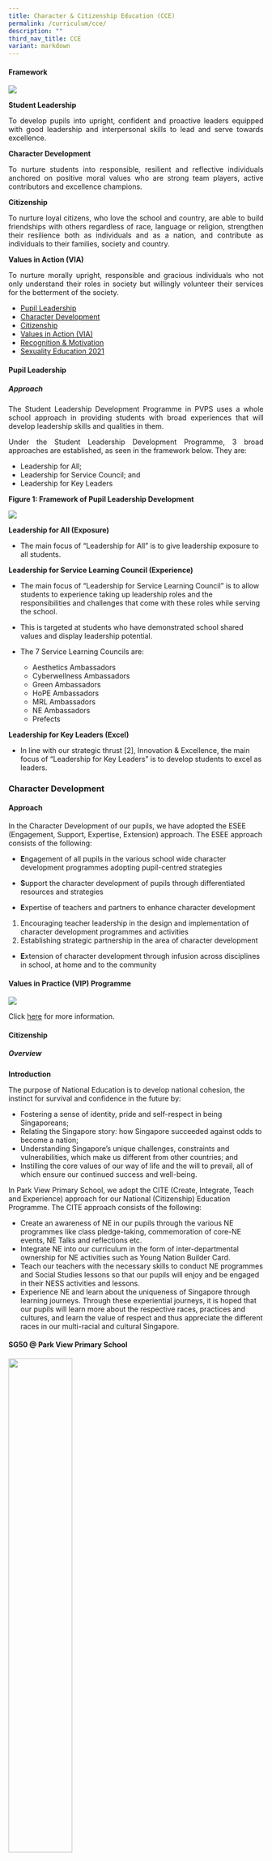 ```yaml
---
title: Character & Citizenship Education (CCE)
permalink: /curriculum/cce/
description: ""
third_nav_title: CCE
variant: markdown
---
```

<h4>Framework</h4>

![](/images/PVPS%20Student%20Outcomes%20Framework%20v3_optimisedforweb.jpg)

<b>Student Leadership</b>

<p align="justify">To develop pupils into upright, confident and proactive leaders equipped with good leadership and interpersonal skills to lead and serve towards excellence.</p>


**Character Development**

<p align="justify">To nurture students into responsible, resilient and reflective individuals anchored on positive moral values who are strong team players, active contributors and excellence champions.</p>


**Citizenship**

<p align="justify">To nurture loyal citizens, who love the school and country, are able to build friendships with others regardless of race, language or religion, strengthen their resilience both as individuals and as a nation, and contribute as individuals to their families, society and country.</p>

**Values in Action (VIA)**

<p align="justify">To nurture morally upright, responsible and gracious individuals who not only understand their roles in society but willingly volunteer their services for the betterment of the society.</p>

* [Pupil Leadership](#PupilLeadership)  
* [Character Development](#CharacterDevelopment)
* [Citizenship](#Citizenship)
* [Values in Action (VIA)](#ValuesinAction)
* [Recognition &amp; Motivation](#Recognition&amp;Motivation)
* [Sexuality Education 2021](#SexualityEducation2021)


<h4>Pupil Leadership</h4>
<h5>Approach</h5>

<p align="justify">The Student Leadership Development Programme in PVPS uses a whole school approach in providing students with broad experiences that will develop leadership skills and qualities in them.</p>

<p align="justify">Under the Student Leadership Development Programme, 3 broad approaches are established, as seen in the framework below. They are:</p>

<ul>
	<li>Leadership for All;</li>
	<li>Leadership for Service Council; and</li>
	<li>Leadership for Key Leaders</li>
</ul>

**Figure 1: Framework of Pupil Leadership Development**

![](/images/leadership-Web.jpg)

**Leadership for All (Exposure)**

*   The main focus of “Leadership for All” is to give leadership exposure to all students.

**Leadership for Service Learning Council (Experience)**

*   The main focus of “Leadership for Service Learning Council” is to allow students to experience taking up leadership roles and the responsibilities and challenges that come with these roles while serving the school.

*   This is targeted at students who have demonstrated school shared values and display leadership potential.

*   The 7 Service Learning Councils are:

	*   Aesthetics Ambassadors
	*   Cyberwellness Ambassadors
	*   Green Ambassadors
	*   HoPE Ambassadors
	*   MRL Ambassadors
	*   NE Ambassadors
	*   Prefects

**Leadership for Key Leaders (Excel)**

*   In line with our strategic thrust \[2\], Innovation &amp; Excellence, the main focus of “Leadership for Key Leaders” is to develop students to excel as leaders.

<h3><a name="Character Development"></a>Character Development</h3>

#### Approach

In the Character Development of our pupils, we have adopted the ESEE (Engagement, Support, Expertise, Extension) approach. The ESEE approach consists of the following:

*   **E**ngagement of all pupils in the various school wide character development programmes adopting pupil-centred strategies

*   **S**upport the character development of pupils through differentiated resources and strategies

*   **E**xpertise of teachers and partners to enhance character development

1.  Encouraging teacher leadership in the design and implementation of character development programmes and activities
2.  Establishing strategic partnership in the area of character development

*   **E**xtension of character development through infusion across disciplines in school, at home and to the community


#### Values in Practice (VIP) Programme

![](/images/VIP%20Logo%20Web.jpg)

Click [here](/curriculum/cce/character-development/values-in-practice-vip-programme) for more information.

<h4>Citizenship</h4>
<h5>Overview</h5>

**Introduction**  
  
The purpose of National Education is to develop national cohesion, the instinct for survival and confidence in the future by:  
  

*   Fostering a sense of identity, pride and self-respect in being Singaporeans;
*   Relating the Singapore story: how Singapore succeeded against odds to become a nation;
*   Understanding Singapore’s unique challenges, constraints and vulnerabilities, which make us different from other countries; and
*   Instilling the core values of our way of life and the will to prevail, all of which ensure our continued success and well-being.

  
In Park View Primary School, we adopt the CITE (Create, Integrate, Teach and Experience) approach for our National (Citizenship) Education Programme. The CITE approach consists of the following:  
  

*   Create an awareness of NE in our pupils through the various NE programmes like class pledge-taking, commemoration of core-NE events, NE Talks and reflections etc.
*   Integrate NE into our curriculum in the form of inter-departmental ownership for NE activities such as Young Nation Builder Card.
*   Teach our teachers with the necessary skills to conduct NE programmes and Social Studies lessons so that our pupils will enjoy and be engaged in their NESS activities and lessons.
*   Experience NE and learn about the uniqueness of Singapore through learning journeys. Through these experiential journeys, it is hoped that our pupils will learn more about the respective races, practices and cultures, and learn the value of respect and thus appreciate the different races in our multi-racial and cultural Singapore.


<h4>SG50 @ Park View Primary School</h4>

<img src="/images/SG50%20%20Park%20View%20Logo%20Citizenship%20Page.jpg" style="width:50%">

<h4>Values in Action (VIA)</h4>

<h5>Approach</h5>

<p align="justify">In our effort to nurture our pupils to become a morally upright, responsible and gracious citizen, the school believes in adopting a whole school approach in the implementation of its Values In Action Programme.</p>

<p align="justify">There are 3 approaches for VIA in the school are <b>Environment</b>, <b>Fund-raising</b> and <b>Outreach</b>. Through this extensive approach, it is hoped that our pupils will learn about citizenship; a citizen who is informed, concerned and participative.</p>

<p align="justify">VIA activities are differentiated and developmental in nature where pupils get the experience to be involved in community service in stages throughout their primary school years, according to the objectives that have been spelt out for the different levels.</p>

<p align="justify">VIA Packages are designed to guide pupils through the 3 stages of VIA: pre-VIA, VIA and post-VIA.</p>

<p align="justify">Some highlights of our VIA activities include Project SHINE for all pupils, Adopt-a-Plot for Primary 3, Project Festive and Litter Free Neighbourhood for Primary 4, visit to the senior citizens’ home for Primary 5 and school enhancement activities in Batam, Indonesia for Primary 6.</p>

<h4>Recognition &amp; Motivation</h4>

*   [After-thoughts, Best Wishes Corner (ABC)](/curriculum/cce/recognition-n-motivation/after-thoughts-best-wishes-corner-abc)
*   [Model Class Award](/curriculum/cce/recognition-n-motivation/model-class-award)
*   [Holistic Awards Framework (HAF)](/curriculum/cce/recognition-n-motivation/holistic-awards-framework-haf)
*   [P6 Motivation Programme](/curriculum/cce/recognition-n-motivation/p6-motivation-programme)


<h4>Sexuality Education 2021</h4>

For more information, click [here](/curriculum/cce/character-development/sexuality-education-2021)
